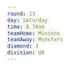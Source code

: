 ```yaml
---
round: 13
day: Saturday
time: 8.30am
teamHome: Minions
teamAway: Monsters
diamond: 3
division: U8
---
```

